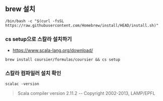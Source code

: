 ## brew 설치
```
/bin/bash -c "$(curl -fsSL https://raw.githubusercontent.com/Homebrew/install/HEAD/install.sh)"
```

### cs setup으로 스칼라 설치하기
- https://www.scala-lang.org/download/
```
brew install coursier/formulas/coursier && cs setup
```

### 스칼라 컴파일러 설치 확인
```
scalac -version
```
> Scala compiler version 2.11.2 -- Copyright 2002-2013, LAMP/EPFL